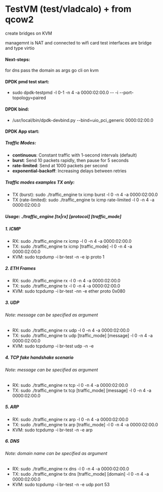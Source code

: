 # TestVM (test/vladcalo) + from qcow2
create bridges on KVM

managemnt is NAT and connected to wifi card
test interfaces are bridge and type virtio

#### Next-steps:
for dns pass the domain as args
go cli on kvm

#### DPDK pmd test start:
- sudo dpdk-testpmd -l 0-1 -n 4 -a 0000:02:00.0 -- -i --port-topology=paired

#### DPDK bind:
- /usr/local/bin/dpdk-devbind.py --bind=uio_pci_generic 0000:02:00.0

#### DPDK App start:

##### Traffic Modes:
- **continuous**: Constant traffic with 1-second intervals (default)
- **burst**: Send 10 packets rapidly, then pause for 5 seconds
- **rate-limited**: Send at 1000 packets per second
- **exponential-backoff**: Increasing delays between retries

##### Traffic modes examples TX only:
- TX (burst): sudo ./traffic_engine tx icmp burst -l 0 -n 4 -a 0000:02:00.0
- TX (rate-limited): sudo ./traffic_engine tx icmp rate-limited -l 0 -n 4 -a 0000:02:00.0

##### Usage: ./traffic_engine [tx|rx] [protocol] [traffic_mode]

##### 1. ICMP
- RX: sudo ./traffic_engine rx icmp -l 0 -n 4 -a 0000:02:00.0
- TX: sudo ./traffic_engine tx icmp [traffic_mode] -l 0 -n 4 -a 0000:02:00.0
- KVM: sudo tcpdump -i br-test -n -e ip proto 1

##### 2. ETH Frames
- RX: sudo ./traffic_engine rx -l 0 -n 4 -a 0000:02:00.0
- TX: sudo ./traffic_engine tx -l 0 -n 4 -a 0000:02:00.0
- KVM: sudo tcpdump -i br-test -nn -e ether proto 0x080

##### 3. UDP 
###### Note: message can be specified as argument
- RX: sudo ./traffic_engine rx udp -l 0 -n 4 -a 0000:02:00.0
- TX: sudo ./traffic_engine tx udp [traffic_mode] [message] -l 0 -n 4 -a 0000:02:00.0
- KVM: sudo tcpdump -i br-test udp -n -e

##### 4. TCP fake handshake scenario 
###### Note: message can be specified as argument
- RX: sudo ./traffic_engine rx tcp -l 0 -n 4 -a 0000:02:00.0
- TX: sudo ./traffic_engine tx tcp [traffic_mode] [message] -l 0 -n 4 -a 0000:02:00.0

##### 5. ARP
- RX: sudo ./traffic_engine rx arp -l 0 -n 4 -a 0000:02:00.0
- TX: sudo ./traffic_engine tx arp [traffic_mode] -l 0 -n 4 -a 0000:02:00.0
- KVM: sudo tcpdump -i br-test -n -e arp

##### 6. DNS
###### Note: domain name can be specified as argument
- RX: sudo ./traffic_engine rx dns -l 0 -n 4 -a 0000:02:00.0
- TX: sudo ./traffic_engine tx dns [traffic_mode] [domain] -l 0 -n 4 -a 0000:02:00.0
- KVM: sudo tcpdump -i br-test -n -e udp port 53



